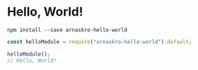 # Hello, World!

```shell
npm install --save arnaskro-hello-world
```

```javascript
const helloModule = require("arnaskro-hello-world").default;

helloModule();
// Hello, World!
```